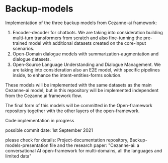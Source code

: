 # Backup-models
Implementation of the three backup models from Cezanne-ai framework:

1. Encoder-decoder for chatbots. We are taking into consideration building multi-turn transformers from scratch and also fine-tunning the pre-trained model with additional datasets created on the core-input scenarios.
2. Open-Domain dialogue models with summarization-augmentation and dialogue datasets.
3. Open-Source Language Understanding and Dialogue Management. We are taking into consideration also an E2E model, with specific pipelines inside, to enhance the intent-entities-forms solution.

These models will be implemented with the same datasets as the main Cezanne-ai model, but in this repository will be implemented independent from the Cezanne.ai framework flow.

The final form of this models will be committed in the Open-framework repository together with the other layers of the open-framework.

Code implementation in progress

possible commit date: 1st September 2021

please check for details: Project-documentation repository, Backup-models-presentation file and the research paper: "Cezanne-ai: a conversational AI open-framework for multi-domains, all the languages and limited data"
